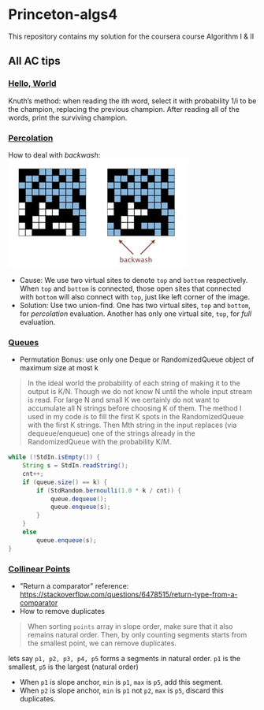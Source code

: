 # Princeton-algs4
This repository contains my solution for the coursera course Algorithm I &amp; II

## All AC tips

### [Hello, World](https://coursera.cs.princeton.edu/algs4/assignments/hello/specification.php)

Knuth’s method: when reading the ith word, select it with probability 1/i to be the champion, replacing the previous champion. After reading all of the words, print the surviving champion.

### [Percolation](https://coursera.cs.princeton.edu/algs4/assignments/percolation/specification.php)

How to deal with *backwash*: ![](./misc/008vxvgGgy1h9gzvmh54bj30a4064dfy.jpg)

* Cause: We use two virtual sites to denote `top` and `bottom` respectively. When `top` and `bottom` is connected, those open sites that connected with `bottom` will also connect with `top`, just like left corner of the image.
* Solution: Use two union-find. One has two virtual sites, `top` and `bottom`, for *percolation* evaluation. Another has only one virtual site, `top`, for *full* evaluation.

### [Queues](https://coursera.cs.princeton.edu/algs4/assignments/queues/specification.php)

* Permutation Bonus: use only one Deque or RandomizedQueue object of maximum size at most k
>In the ideal world the probability of each string of making it to the output is K/N. Though we do not know N until the whole input stream is read. For large N and small K we certainly do not want to accumulate all N strings before choosing K of them. The method I used in my code is to fill the first K spots in the RandomizedQueue with the first K strings. Then Mth string in the input replaces (via dequeue/enqueue) one of the strings already in the RandomizedQueue with the probability K/M.
```Java
while (!StdIn.isEmpty()) {
    String s = StdIn.readString();
    cnt++;
    if (queue.size() == k) {
        if (StdRandom.bernoulli(1.0 * k / cnt)) {
            queue.dequeue();
            queue.enqueue(s);
        }
    }
    else
        queue.enqueue(s);
}
```

### [Collinear Points](https://coursera.cs.princeton.edu/algs4/assignments/collinear/specification.php)

* "Return a comparator" reference: <https://stackoverflow.com/questions/6478515/return-type-from-a-comparator>
* How to remove duplicates
> When sorting `points` array in slope order, make sure that it also remains natural order. Then, by only counting segments starts from the smallest point, we can remove duplicates.

lets say `p1, p2, p3, p4, p5` forms a segments in natural order. `p1` is the smallest, `p5` is the largest (natural order)
* When `p1` is slope anchor, `min` is `p1`, `max` is `p5`, add this segment.
* When `p2` is slope anchor, `min` is `p1` not `p2`, `max` is `p5`, discard this duplicates.
